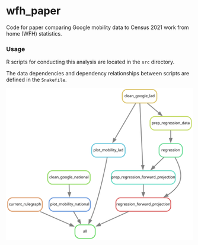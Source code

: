 # wfh_paper

Code for paper comparing Google mobility data to Census 2021 work from home (WFH) statistics.

### Usage

R scripts for conducting this analysis are located in the `src` directory.

The data dependencies and dependency relationships between scripts are defined in the `Snakefile`.

![A visualisation of the analysis workflow.](./rulegraph.svg)